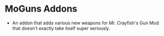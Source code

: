 # MoGuns Addons

- An addon that adds various new weapons for Mr. Crayfish's Gun Mod that doesn't exactly take itself super seriously.
